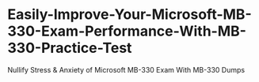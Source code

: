 # Easily-Improve-Your-Microsoft-MB-330-Exam-Performance-With-MB-330-Practice-Test
Nullify Stress &amp; Anxiety of Microsoft MB-330 Exam With MB-330 Dumps
